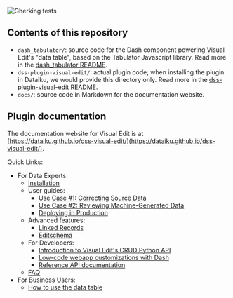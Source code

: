 ![Gherking tests](https://github.com/dataiku/dss-visual-edit/actions/workflows/gherkin-tests.yml/badge.svg)

## Contents of this repository

* `dash_tabulator/`: source code for the Dash component powering Visual Edit's "data table", based on the Tabulator Javascript library. Read more in the [dash_tabulator README](dash_tabulator/README.md).
* `dss-plugin-visual-edit/`: actual plugin code; when installing the plugin in Dataiku, we would provide this directory only. Read more in the [dss-plugin-visual-edit README](dss-plugin-visual-edit/README.md).
* `docs/`: source code in Markdown for the documentation website.

## Plugin documentation

The documentation website for Visual Edit is at [https://dataiku.github.io/dss-visual-edit/](https://dataiku.github.io/dss-visual-edit/).

Quick Links:

* For Data Experts:
  * [Installation](https://dataiku.github.io/dss-visual-edit/install-plugin)
  * User guides:
    * [Use Case #1: Correcting Source Data](https://dataiku.github.io/dss-visual-edit/get-started)
    * [Use Case #2: Reviewing Machine-Generated Data](https://dataiku.github.io/dss-visual-edit/reviewing)
    * [Deploying in Production](https://dataiku.github.io/dss-visual-edit/deploy)
  * Advanced features:
    * [Linked Records](https://dataiku.github.io/dss-visual-edit/linked-records)
    * [Editschema](https://dataiku.github.io/dss-visual-edit/editschema)
  * For Developers:
    * [Introduction to Visual Edit's CRUD Python API](docs/CRUD_example_usage.ipynb)
    * [Low-code webapp customizations with Dash](https://dataiku.github.io/dss-visual-edit/dash-examples)
    * [Reference API documentation](https://dataiku.github.io/dss-visual-edit/backend/#DataEditor)
  * [FAQ](faq)
* For Business Users:
  * [How to use the data table](https://dataiku.github.io/dss-visual-edit/data-table-features)
